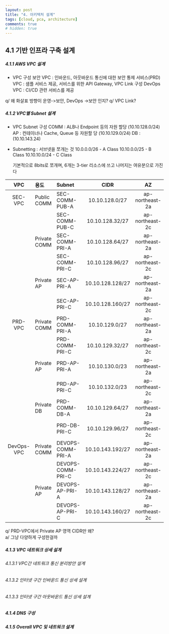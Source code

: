 ```yaml
---
layout: post
title: "4. 아키텍처 설계"
tags: [cloud, pca, architecture]
comments: true
# hidden: true
---
```


4.1 기반 인프라 구축 설계
-----

##### 4.1.1 AWS VPC 설계
* VPC 구성
보안 VPC : 인바운드, 아웃바운드 통신에 대한 보안 통제
서비스(PRD) VPC : 샘플 서비스 제공, 서비스를 위한 API Gateway, VPC Link 구성
DevOps VPC : CI/CD 관련 서비스를 제공

q/ 왜 화살표 방향이 운영->보안, DevOps ->보안 인지?
q/ VPC Link?

##### 4.1.2 VPC별 Subnet 설계
* VPC Subnet 구성
COMM : ALB나 Endpoint 등의 자원 할당 (10.10.128.0/24)
AP : 컨테이너나 Cache, Queue 등 자원할 당 (10.10.129.0/24)
DB : (10.10.143.24)

* Subnetting : 서브넷을 쪼개는 것
  10.0.0.0/26   - A Class
  10.10.0.0/25  - B Class
  10.10.10.0/24 - C Class
  
  기본적으로 8bits로 쪼개며, 6개는 3-tier 리소스에 쓰고 나머지는 여유분으로 가진다

| VPC | 용도 | Subnet | CIDR | AZ |
|:----:|:----|:----|:----:|:----:|
| SEC-VPC | Public COMM | SEC-COMM-PUB-A | 10.10.128.0/27 | ap-northeast-2a |
| | | SEC-COMM-PUB-C | 10.10.128.32/27 | ap-northeast-2c |
| | Private COMM | SEC-COMM-PRI-A | 10.10.128.64/27 | ap-northeast-2a |
| | | SEC-COMM-PRI-C | 10.10.128.96/27 | ap-northeast-2c |
| | Private AP | SEC-AP-PRI-A | 10.10.128.128/27 | ap-northeast-2a |
| | | SEC-AP-PRI-C | 10.10.128.160/27 | ap-northeast-2c |
| PRD-VPC | Private COMM | PRD-COMM-PRI-A | 10.10.129.0/27 | ap-northeast-2a |
| | | PRD-COMM-PRI-C | 10.10.129.32/27 | ap-northeast-2c |
| | Private AP | PRD-AP-PRI-A | 10.10.130.0/23 | ap-northeast-2a |
| | | PRD-AP-PRI-C | 10.10.132.0/23 | ap-northeast-2c |
| | Private DB | PRD-COMM-DB-A | 10.10.129.64/27 | ap-northeast-2a |
| | | PRD-DB-PRI-C | 10.10.129.96/27 | ap-northeast-2c |
| DevOps-VPC | Private COMM | DEVOPS-COMM-PRI-A | 10.10.143.192/27 | ap-northeast-2a |
| | | DEVOPS-COMM-PRI-C | 10.10.143.224/27 | ap-northeast-2c |
| | Private AP | DEVOPS-AP-PRI-A | 10.10.143.128/27 | ap-northeast-2a |
| | | DEVOPS-AP-PRI-C | 10.10.143.160/27 | ap-northeast-2c |

q/ PRD-VPC에서 Private AP 영역 CIDR만 왜?  
a/ 그냥 다양하게 구성한걸까

##### 4.1.3 VPC 네트워크 상세 설계
###### 4.1.3.1 VPC간 네트워크 통신 분리방안 설계
###### 4.1.3.2 인터넷 구간 인바운드 통신 상세 설계
###### 4.1.3.3 인터넷 구간 아웃바운드 통신 상세 설계

##### 4.1.4 DNS 구성

##### 4.1.5 Overall VPC 및 네트워크 설계
